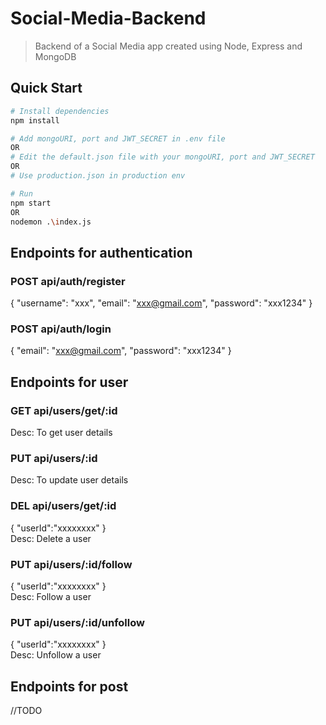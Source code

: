 # Social-Media-Backend

> Backend of a Social Media app created using Node, Express and MongoDB

## Quick Start

```bash
# Install dependencies
npm install

# Add mongoURI, port and JWT_SECRET in .env file
OR
# Edit the default.json file with your mongoURI, port and JWT_SECRET
OR
# Use production.json in production env

# Run
npm start 
OR 
nodemon .\index.js
```

## Endpoints for authentication 

### POST api/auth/register

{
    "username": "xxx",
    "email": "xxx@gmail.com",
    "password": "xxx1234"
}

### POST api/auth/login
{
    "email": "xxx@gmail.com",
    "password": "xxx1234"
}

## Endpoints for user 

### GET api/users/get/:id
Desc: To get user details

### PUT api/users/:id
Desc: To update user details

### DEL api/users/get/:id
{
  "userId":"xxxxxxxx"
}<br>
Desc: Delete a user

### PUT api/users/:id/follow
{
  "userId":"xxxxxxxx"
}<br>
Desc: Follow a user

### PUT api/users/:id/unfollow
{
  "userId":"xxxxxxxx"
}<br>
Desc: Unfollow a user

## Endpoints for post 

//TODO

